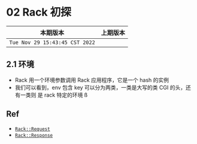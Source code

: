# 02 Rack 初探

|本期版本|上期版本
|:---:|:---:
`Tue Nov 29 15:43:45 CST 2022` |

## 2.1 环境

* Rack 用一个环境参数调用 Rack 应用程序，它是一个  hash 的实例
* 我们可以看到，env 包含 key 可以分为两类，一类是大写的类 CGI 的头，还有一类则 是 rack 特定的环境
ß


## Ref

* [`Rack::Request`](https://www.rubydoc.info/github/rack/rack/Rack/Request)
* [`Rack::Response`](https://www.rubydoc.info/github/rack/rack/Rack/Response)